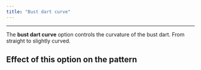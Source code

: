 ```yaml
---
title: "Bust dart curve"
---
```


---

The **bust dart curve** option controls the curvature of the bust dart.
From straight to slightly curved.

## Effect of this option on the pattern
